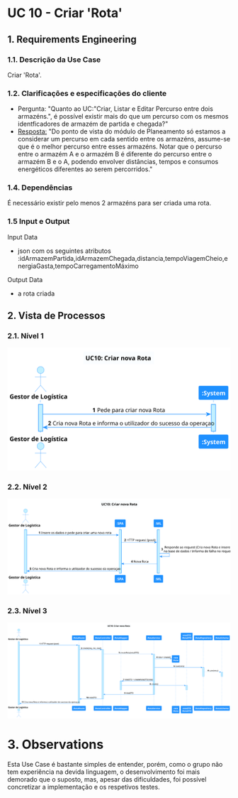 # UC 10 - Criar 'Rota'

## 1. Requirements Engineering

### 1.1. Descrição da Use Case

Criar 'Rota'.

### 1.2. Clarificações e especificações do cliente

* Pergunta: "Quanto ao UC:"Criar, Listar e Editar Percurso entre dois armazéns.", é possível existir mais do que um percurso com os mesmos identficadores de armazém de partida e chegada?"
* [Resposta:](https://moodle.isep.ipp.pt/mod/forum/discuss.php?d=18987#p24152) "Do ponto de vista do módulo de Planeamento só estamos a considerar um percurso em cada sentido entre os armazéns, assume-se que é o melhor percurso entre esses armazéns. Notar que o percurso entre o armazém A e o armazém B é diferente do percurso entre o armazém B e o A, podendo envolver distâncias, tempos e consumos energéticos diferentes ao serem percorridos."

### 1.4. Dependências

É necessário existir pelo menos 2 armazéns para ser criada uma rota.

### 1.5 Input e Output

Input Data
  	
* json com os seguintes atributos :idArmazemPartida,idArmazemChegada,distancia,tempoViagemCheio,energiaGasta,tempoCarregamentoMáximo

Output Data

* a rota criada

## 2. Vista de Processos

### 2.1. Nível 1

![UC10-SSD](../diagramas/nivel1/ML/UC10__Criar_nova_Rota.svg)

### 2.2. Nível 2

![UC10-SSD](../diagramas/nivel2/ML/UC10__Criar_nova_Rota.svg)

### 2.3. Nível 3

![UC10-SD](../diagramas/nivel3/ML/UC10__Criar_nova_Rota.svg)

# 3. Observations
Esta Use Case é bastante simples de entender, porém, como o grupo não tem experiência na devida linguagem, o desenvolvimento foi mais demorado que o suposto, mas, apesar das dificuldades, foi possível concretizar a implementação e os respetivos testes.






